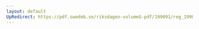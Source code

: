 ```yaml
---
layout: default
UpRedirect: https://pdf.swedeb.se/riksdagen-volumeG-pdf/199091/reg_199091/reg_199091_0604.pdf
---
```

